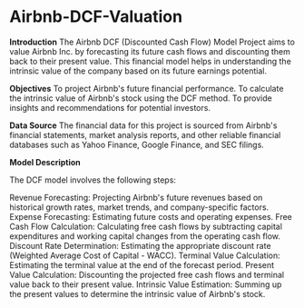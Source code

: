 # Airbnb-DCF-Valuation

**Introduction**
The Airbnb DCF (Discounted Cash Flow) Model Project aims to value Airbnb Inc. by forecasting its future cash flows and discounting them back to their present value. This financial model helps in understanding the intrinsic value of the company based on its future earnings potential.

**Objectives**
To project Airbnb's future financial performance.
To calculate the intrinsic value of Airbnb's stock using the DCF method.
To provide insights and recommendations for potential investors.

**Data Source**
The financial data for this project is sourced from Airbnb's financial statements, market analysis reports, and other reliable financial databases such as Yahoo Finance, Google Finance, and SEC filings.

**Model Description**

The DCF model involves the following steps:

Revenue Forecasting: Projecting Airbnb's future revenues based on historical growth rates, market trends, and company-specific factors.
Expense Forecasting: Estimating future costs and operating expenses.
Free Cash Flow Calculation: Calculating free cash flows by subtracting capital expenditures and working capital changes from the operating cash flow.
Discount Rate Determination: Estimating the appropriate discount rate (Weighted Average Cost of Capital - WACC).
Terminal Value Calculation: Estimating the terminal value at the end of the forecast period.
Present Value Calculation: Discounting the projected free cash flows and terminal value back to their present value.
Intrinsic Value Estimation: Summing up the present values to determine the intrinsic value of Airbnb's stock.
